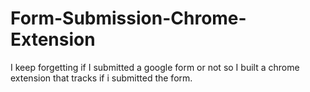 # Form-Submission-Chrome-Extension
I keep forgetting if I submitted a google form or not so I built a chrome extension that tracks if i submitted the form. 
